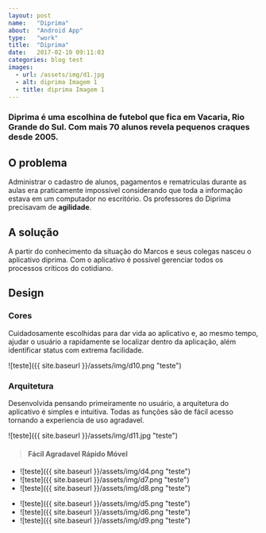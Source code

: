 ```yaml
---
layout: post
name:   "Diprima"
about:  "Android App"
type:   "work"
title:  "Diprima"
date:   2017-02-10 09:11:03
categories: blog test
images:
  - url: /assets/img/d1.jpg
  - alt: diprima Imagem 1
  - title: diprima Imagem 1
---
```


### Diprima é uma escolhina de futebol que fica em Vacaria, Rio Grande do Sul. Com mais 70 alunos revela pequenos craques desde 2005.

O problema
----------
Administrar o cadastro de alunos, pagamentos e rematriculas durante as aulas era praticamente impossível considerando que toda a informação estava em um computador no escritório. Os professores do Diprima precisavam de **agilidade**.

A solução
---------
A partir do conhecimento da situação do Marcos e seus colegas nasceu o aplicativo diprima. Com o aplicativo é possivel gerenciar todos os processos críticos do cotidiano.

Design
------

### Cores

Cuidadosamente escolhidas para dar vida ao aplicativo e, ao mesmo tempo, ajudar o usuário a rapidamente se localizar dentro da aplicação, além identificar status com extrema facilidade.

>
  ![teste]({{ site.baseurl }}/assets/img/d10.png "teste")

### Arquitetura
Desenvolvida pensando primeiramente no usuário, a arquitetura do aplicativo é simples e intuitiva. Todas as funções são de fácil acesso tornando a experiencia de uso agradavel.

>
  ![teste]({{ site.baseurl }}/assets/img/d11.jpg "teste")

> #### Fácil Agradavel Rápido Móvel

>
  - ![teste]({{ site.baseurl }}/assets/img/d4.png "teste")
  - ![teste]({{ site.baseurl }}/assets/img/d7.png "teste")
  - ![teste]({{ site.baseurl }}/assets/img/d8.png "teste")

>
  - ![teste]({{ site.baseurl }}/assets/img/d5.png "teste")
  - ![teste]({{ site.baseurl }}/assets/img/d6.png "teste")
  - ![teste]({{ site.baseurl }}/assets/img/d9.png "teste")

[jekyll-gh]: https://github.com/mojombo/jekyll
[jekyll]:    http://jekyllrb.com
